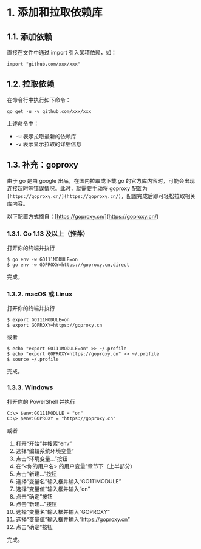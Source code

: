 # 1. 添加和拉取依赖库

## 1.1. 添加依赖

直接在文件中通过 import 引入某项依赖，如：

```
import "github.com/xxx/xxx"
```


## 1.2. 拉取依赖

在命令行中执行如下命令：

```
go get -u -v github.com/xxx/xxx
```

上述命令中：

* -u 表示拉取最新的依赖库
* -v 表示显示拉取的详细信息

## 1.3. 补充：goproxy

由于 go 是由 google 出品，在国内拉取或下载 go 的官方库内容时，可能会出现连接超时等错误情况。此时，就需要手动将 goproxy 配置为 `[https://goproxy.cn/](https://goproxy.cn/)`，配置完成后即可轻松拉取相关库内容。

以下配置方式摘自：[https://goproxy.cn/](https://goproxy.cn/)

### 1.3.1. Go 1.13 及以上（推荐）

打开你的终端并执行

```
$ go env -w GO111MODULE=on
$ go env -w GOPROXY=https://goproxy.cn,direct
```

完成。

### 1.3.2. macOS 或 Linux

打开你的终端并执行

```
$ export GO111MODULE=on
$ export GOPROXY=https://goproxy.cn
```

或者

```
$ echo "export GO111MODULE=on" >> ~/.profile
$ echo "export GOPROXY=https://goproxy.cn" >> ~/.profile
$ source ~/.profile
```

完成。

### 1.3.3. Windows

打开你的 PowerShell 并执行

```
C:\> $env:GO111MODULE = "on"
C:\> $env:GOPROXY = "https://goproxy.cn"
```

或者

1. 打开“开始”并搜索“env”
2. 选择“编辑系统环境变量”
3. 点击“环境变量…”按钮
4. 在“<你的用户名> 的用户变量”章节下（上半部分）
5. 点击“新建…”按钮
6. 选择“变量名”输入框并输入“GO111MODULE”
7. 选择“变量值”输入框并输入“on”
8. 点击“确定”按钮
9. 点击“新建…”按钮
10. 选择“变量名”输入框并输入“GOPROXY”
11. 选择“变量值”输入框并输入“https://goproxy.cn”
12. 点击“确定”按钮

完成。

